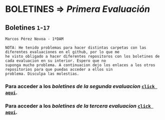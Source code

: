 # BOLETINES => _Primera Evaluación_
## Boletines `1`-`17`

`Marcos Pérez Novoa - 1ºDAM`

```
NOTA: He tenido problemas para hacer distintas carpetas con las diferentes evaluaciones en el github, por lo que me 
he visto obligado a hacer diferentes repositoros con los boletines de cada evaluacion en su interior. Espero que no 
suponga mucho problema. A continuacion dejo los enlaces a los otros repositorios para que puedas acceder a ellos sin 
problema. Disculpa las molestias.
```
### Para acceder a los *boletines de la segunda evaluacion* [`click aquí`](https://github.com/Endermaiter/BoletinesProgramacion2Evaluacion.git).
### Para acceder a los *boletines de la tercera evaluacion* [`click aquí`](https://github.com/Endermaiter/BoletinesProgramacion3Evaluacion.git).
